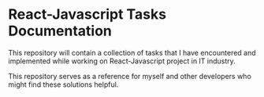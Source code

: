 
# React-Javascript Tasks Documentation

This repository will contain a collection of tasks that I have encountered and implemented while working on React-Javascript project in IT industry.

This repository serves as a reference for myself and other developers who might find these solutions helpful.
